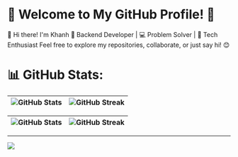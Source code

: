 
# 🌟 Welcome to My GitHub Profile! 🌟
👋 Hi there! I'm Khanh
🎯 Backend Developer | 💻 Problem Solver | 🚀 Tech Enthusiast
Feel free to explore my repositories, collaborate, or just say hi! 😊  


# 📊 GitHub Stats:
| ![GitHub Stats](https://github-readme-stats.vercel.app/api?username=acnbokhb12&theme=dark&hide_border=false&include_all_commits=false&count_private=false) | ![GitHub Streak](https://github-readme-streak-stats.herokuapp.com/?user=acnbokhb12&theme=dark&hide_border=false) |
|:-------------------------------------------------------------------------------------------------------------------------------------:|:--------------------------------------------------------------------------------------------------------------------------------------:|
<table>
 <thead>
  <tr>
   <th><img src="https://github-readme-stats.vercel.app/api?username=acnbokhb12&theme=white&hide_border=false&include_all_commits=false&count_private=false" alt="GitHub Stats" style="max-width: 100%;" ></th>
   <th><img src="https://github-readme-stats.vercel.app/api/top-langs/?username=acnbokhb12&theme=dark&hide_border=false&include_all_commits=false&count_private=false&layout=compact" alt="GitHub Streak" style="max-width: 100%;"></th>
  </tr>
 </thead>
</table>

 
---
[![](https://visitcount.itsvg.in/api?id=acnbokhb12&icon=0&color=0)](https://visitcount.itsvg.in)
